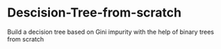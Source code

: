 # Descision-Tree-from-scratch
Build a decision tree based on Gini impurity with the help of binary trees from scratch
